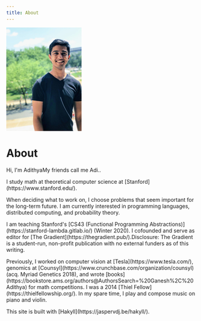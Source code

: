 ```yaml
---
title: About
---
```


<p><span class="marginnote"><img src="images/Adi_DC_crop.jpg" alt="Adithya C. Ganesh"width="200px"></span></p>

<h1>About</h1>

<p>Hi, I'm Adithya<label class="margin-toggle sidenote-number"></label><span class="sidenote">My friends call me Adi.</span>.</p>

<p>I study math at theoretical computer science at [Stanford](https://www.stanford.edu/).</p>

<p>When deciding what to work on, I choose problems that seem important for the long-term future.  I am currently interested in programming languages, distributed computing, and probability theory.</p>

<p>I am teaching Stanford's [CS43 (Functional Programming Abstractions)](https://stanford-lambda.gitlab.io/) (Winter 2020). I cofounded and serve as editor for [The Gradient](https://thegradient.pub/)<label class="margin-toggle sidenote-number"></label><span class="sidenote">.Disclosure: The Gradient is a student-run, non-profit publication with no external funders as of this writing.</span></p> Previously, I worked on computer vision at [Tesla](https://www.tesla.com/), genomics at [Counsyl](https://www.crunchbase.com/organization/counsyl) (acq. Myriad Genetics 2018), and wrote [books](https://bookstore.ams.org/authors@AuthorsSearch=%20Ganesh%2C%20Adithya) for math competitions.  I was a 2014 [Thiel Fellow](https://thielfellowship.org/).  In my spare time, I play and compose music on piano and violin.</p>

<p>This site is built with [Hakyll](https://jaspervdj.be/hakyll/).</p>
